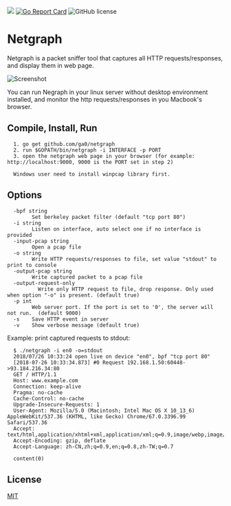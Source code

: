 ![](https://travis-ci.com/ga0/netgraph.svg?branch=master)
[![Go Report Card](https://goreportcard.com/badge/github.com/ga0/netgraph)](https://goreportcard.com/report/github.com/ga0/netgraph)
![GitHub license](https://img.shields.io/badge/license-MIT-blue.svg)

# Netgraph

Netgraph is a packet sniffer tool that captures all HTTP requests/responses, and display them in web page.


![Screenshot](https://raw.githubusercontent.com/ga0/netgraph/master/screenshot.png)

You can run Negraph in your linux server without desktop environment installed, and monitor the http requests/responses in you Macbook's browser.

## Compile, Install, Run

      1. go get github.com/ga0/netgraph
      2. run $GOPATH/bin/netgraph -i INTERFACE -p PORT
      3. open the netgraph web page in your browser (for example: http://localhost:9000, 9000 is the PORT set in step 2)

      Windows user need to install winpcap library first.

## Options

      -bpf string
            Set berkeley packet filter (default "tcp port 80")
      -i string
            Listen on interface, auto select one if no interface is provided
      -input-pcap string
            Open a pcap file
      -o string
            Write HTTP requests/responses to file, set value "stdout" to print to console
      -output-pcap string
            Write captured packet to a pcap file
      -output-request-only
    	      Write only HTTP request to file, drop response. Only used when option "-o" is present. (default true)
      -p int
            Web server port. If the port is set to '0', the server will not run.  (default 9000)
      -s	Save HTTP event in server
      -v	Show verbose message (default true)


Example: print captured requests to stdout:

      $ ./netgraph -i en0 -o=stdout
      2018/07/26 10:33:24 open live on device "en0", bpf "tcp port 80"
      [2018-07-26 10:33:34.873] #0 Request 192.168.1.50:60448->93.184.216.34:80
      GET / HTTP/1.1
      Host: www.example.com
      Connection: keep-alive
      Pragma: no-cache
      Cache-Control: no-cache
      Upgrade-Insecure-Requests: 1
      User-Agent: Mozilla/5.0 (Macintosh; Intel Mac OS X 10_13_6) AppleWebKit/537.36 (KHTML, like Gecko) Chrome/67.0.3396.99 Safari/537.36
      Accept: text/html,application/xhtml+xml,application/xml;q=0.9,image/webp,image/apng,*/*;q=0.8
      Accept-Encoding: gzip, deflate
      Accept-Language: zh-CN,zh;q=0.9,en;q=0.8,zh-TW;q=0.7

      content(0)

## License

[MIT](https://opensource.org/licenses/MIT)


